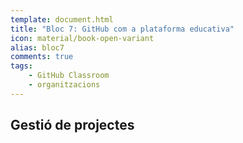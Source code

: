 ```yaml
---
template: document.html
title: "Bloc 7: GitHub com a plataforma educativa"
icon: material/book-open-variant
alias: bloc7
comments: true
tags:
    - GitHub Classroom
    - organitzacions
---
```



## Gestió de projectes
